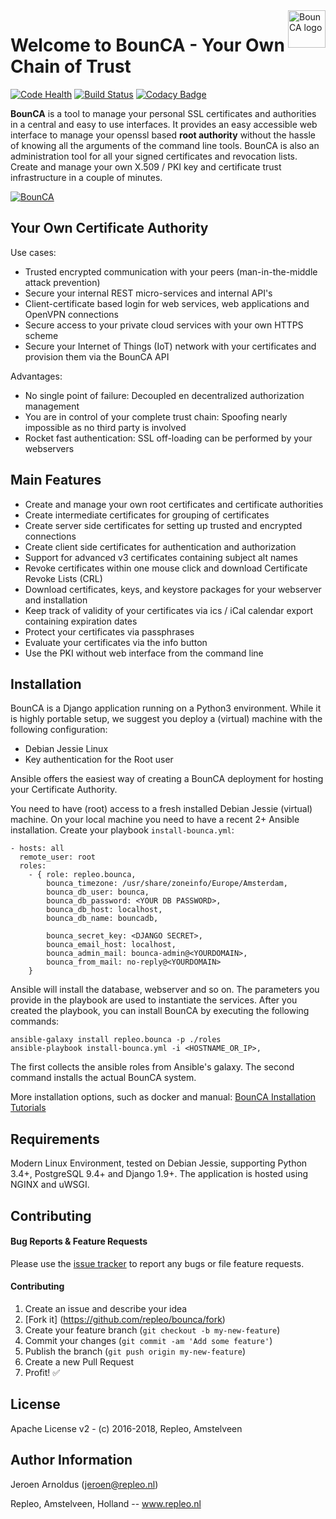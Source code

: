 <a href="https://bounca.org/">
    <img src="https://www.bounca.org/_images/BounCA-logo.png" alt="BounCA logo" title="BounCA" align="right" height="60" />
</a>

Welcome to BounCA - Your Own Chain of Trust
==============


[![Code Health](https://landscape.io/github/repleo/bounca/master/landscape.svg?style=flat-square)](https://landscape.io/github/repleo/bounca/master)
[![Build Status](https://travis-ci.org/repleo/ansible-role-bounca.svg?branch=master)](https://travis-ci.org/repleo/ansible-role-bounca)
[![Codacy Badge](https://api.codacy.com/project/badge/Grade/d510fe80ef94442f96d071e31f5cdce8)](https://www.codacy.com/app/jeroen/bounca?utm_source=github.com&amp;utm_medium=referral&amp;utm_content=repleo/bounca&amp;utm_campaign=Badge_Grade)

**BounCA** is a tool to manage your personal SSL certificates and authorities in a central and easy to use interfaces. It provides an easy accessible web interface to manage your openssl based **root authority** without the hassle of knowing all the arguments of the command line tools. BounCA is also an administration tool for all your signed certificates and revocation lists. Create and manage your own X.509 / PKI key and certificate trust infrastructure in a couple of minutes.


[![BounCA](https://www.bounca.org/_images/ssl_dashboard_bounca.png)](https://www.bounca.org)



Your Own Certificate Authority
----------------------------------------------

Use cases:

* Trusted encrypted communication with your peers (man-in-the-middle attack prevention)
* Secure your internal REST micro-services and internal API's
* Client-certificate based login for web services, web applications and OpenVPN connections
* Secure access to your private cloud services with your own HTTPS scheme
* Secure your Internet of Things (IoT) network with your certificates and provision them via the BounCA API

Advantages:

* No single point of failure: Decoupled en decentralized authorization management 
* You are in control of your complete trust chain: Spoofing nearly impossible as no third party is involved
* Rocket fast authentication: SSL off-loading can be performed by your webservers

Main Features
--------------

* Create and manage your own root certificates and certificate authorities
* Create intermediate certificates for grouping of certificates
* Create server side certificates for setting up trusted and encrypted connections
* Create client side certificates for authentication and authorization
* Support for advanced v3 certificates containing subject alt names
* Revoke certificates within one mouse click and download Certificate Revoke Lists (CRL)
* Download certificates, keys, and keystore packages for your webserver and installation
* Keep track of validity of your certificates via ics / iCal calendar export containing expiration dates
* Protect your certificates via passphrases
* Evaluate your certificates via the info button
* Use the PKI without web interface from the command line

Installation
--------------

BounCA is a Django application running on a Python3 environment. 
While it is highly portable setup, we suggest you deploy a (virtual) machine with the following configuration:

* Debian Jessie Linux
* Key authentication for the Root user

Ansible offers the easiest way of creating a BounCA deployment for hosting your Certificate Authority.

You need to have (root) access to a fresh installed Debian Jessie (virtual) machine. On your local machine you need to have a recent 2+ Ansible installation.
Create your playbook ``install-bounca.yml``:

    - hosts: all
      remote_user: root
      roles:
        - { role: repleo.bounca,
            bounca_timezone: /usr/share/zoneinfo/Europe/Amsterdam,
            bounca_db_user: bounca,
            bounca_db_password: <YOUR DB PASSWORD>,
            bounca_db_host: localhost,
            bounca_db_name: bouncadb,
   
            bounca_secret_key: <DJANGO SECRET>,
            bounca_email_host: localhost,
            bounca_admin_mail: bounca-admin@<YOURDOMAIN>,
            bounca_from_mail: no-reply@<YOURDOMAIN>
        }
       

Ansible will install the database, webserver and so on. The parameters you provide in the playbook are used to instantiate the services.
After you created the playbook, you can install BounCA by executing the following commands:

    ansible-galaxy install repleo.bounca -p ./roles
    ansible-playbook install-bounca.yml -i <HOSTNAME_OR_IP>,

The first collects the ansible roles from Ansible's galaxy.
The second command installs the actual BounCA system.
 
More installation options, such as docker and manual: [BounCA Installation Tutorials](https://www.bounca.org/getting_started.html)

Requirements
------------------
Modern Linux Environment, tested on Debian Jessie, supporting Python 3.4+, PostgreSQL 9.4+ and Django 1.9+. The application is hosted using NGINX and uWSGI.

Contributing
------------------

#### Bug Reports & Feature Requests

Please use the [issue tracker](https://github.com/repleo/bounca/issues) to report any bugs or file feature requests.

#### Contributing

1. Create an issue and describe your idea
2. [Fork it] (https://github.com/repleo/bounca/fork)
3. Create your feature branch (`git checkout -b my-new-feature`)
4. Commit your changes (`git commit -am 'Add some feature'`)
5. Publish the branch (`git push origin my-new-feature`)
6. Create a new Pull Request
7. Profit! :white_check_mark:

License
------------------

Apache License v2 - (c) 2016-2018, Repleo, Amstelveen

Author Information
------------------

Jeroen Arnoldus (jeroen@repleo.nl)

Repleo, Amstelveen, Holland -- www.repleo.nl  


